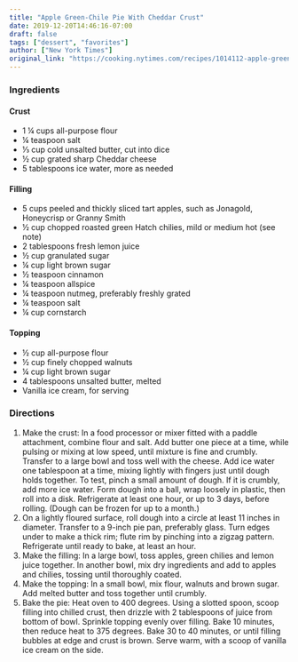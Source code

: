 ```yaml
---
title: "Apple Green-Chile Pie With Cheddar Crust"
date: 2019-12-20T14:46:16-07:00
draft: false
tags: ["dessert", "favorites"]
author: ["New York Times"]
original_link: "https://cooking.nytimes.com/recipes/1014112-apple-green-chile-pie-with-cheddar-crust"
---
```


### Ingredients

#### Crust

- 1 ¼ cups all-purpose flour
- ¼ teaspoon salt
- ⅓ cup cold unsalted butter, cut into dice
- ½ cup grated sharp Cheddar cheese
- 5 tablespoons ice water, more as needed

#### Filling 

- 5 cups peeled and thickly sliced tart apples, such as Jonagold, Honeycrisp or Granny Smith
- ½ cup chopped roasted green Hatch chilies, mild or medium hot (see note)
- 2 tablespoons fresh lemon juice
- ½ cup granulated sugar
- ¼ cup light brown sugar
- ½ teaspoon cinnamon
- ¼ teaspoon allspice
- ¼ teaspoon nutmeg, preferably freshly grated
- ¼ teaspoon salt
- ¼ cup cornstarch

#### Topping

- ½ cup all-purpose flour
- ½ cup finely chopped walnuts
- ¼ cup light brown sugar
- 4 tablespoons unsalted butter, melted
- Vanilla ice cream, for serving

### Directions

1. Make the crust: In a food processor or mixer fitted with a paddle attachment, combine flour and salt. Add butter one piece at a time, while pulsing or mixing at low speed, until mixture is fine and crumbly. Transfer to a large bowl and toss well with the cheese. Add ice water one tablespoon at a time, mixing lightly with fingers just until dough holds together. To test, pinch a small amount of dough. If it is crumbly, add more ice water. Form dough into a ball, wrap loosely in plastic, then roll into a disk. Refrigerate at least one hour, or up to 3 days, before rolling. (Dough can be frozen for up to a month.)
1. On a lightly floured surface, roll dough into a circle at least 11 inches in diameter. Transfer to a 9-inch pie pan, preferably glass. Turn edges under to make a thick rim; flute rim by pinching into a zigzag pattern. Refrigerate until ready to bake, at least an hour.
1. Make the filling: In a large bowl, toss apples, green chilies and lemon juice together. In another bowl, mix dry ingredients and add to apples and chilies, tossing until thoroughly coated.
1. Make the topping: In a small bowl, mix flour, walnuts and brown sugar. Add melted butter and toss together until crumbly.
1. Bake the pie: Heat oven to 400 degrees. Using a slotted spoon, scoop filling into chilled crust, then drizzle with 2 tablespoons of juice from bottom of bowl. Sprinkle topping evenly over filling. Bake 10 minutes, then reduce heat to 375 degrees. Bake 30 to 40 minutes, or until filling bubbles at edge and crust is brown. Serve warm, with a scoop of vanilla ice cream on the side.
